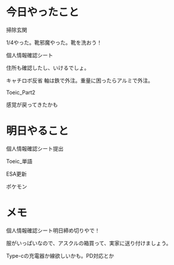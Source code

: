 # 今日やったこと
掃除玄関

1/4やった。靴邪魔やった。靴を洗おう！

個人情報確認シート

住所も確認したし、いけるでしょ。

キャチロボ反省
軸は鉄で外注。重量に困ったらアルミで外注。

Toeic_Part2

感覚が戻ってきたかも

# 明日やること
個人情報確認シート提出

Toeic_単語

ESA更新

ポケモン

# メモ
個人情報確認シート明日締め切りやで！

服がいっぱいなので、アスクルの箱買って、実家に送り付けましょう。

Type-cの充電器か線欲しいかも。PD対応とか

